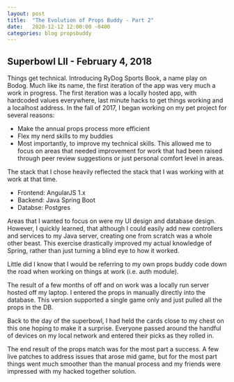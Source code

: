 ```yaml
---
layout: post
title:  "The Evolution of Props Buddy - Part 2"
date:   2020-12-12 12:00:00 -0400
categories: blog propsbuddy
---
```


## Superbowl LII - February 4, 2018
Things get technical. Introducing RyDog Sports Book, a name play on Bodog. Much like its name, the first iteration of the app was very much a work in progress. The first iteration was a locally hosted app, with hardcoded values everywhere, last minute hacks to get things working and a localhost address. In the fall of 2017, I began working on my pet project for several reasons:
- Make the annual props process more efficient
- Flex my nerd skills to my buddies
- Most importantly, to improve my technical skills. This allowed me to focus on areas that needed improvement for work that had been raised through peer review suggestions or just personal comfort level in areas.

The stack that I chose heavily reflected the stack that I was working with at work at that time.
- Frontend: AngularJS 1.x
- Backend: Java Spring Boot
- Databse: Postgres

Areas that I wanted to focus on were my UI design and database design. However, I quickly learned, that although I could easily add new controllers and services to my Java server, creating one from scratch was a whole other beast. This exercise drastically improved my actual knowledge of Spring, rather than just turning a blind eye to how it worked.

Little did I know that I would be referring to my own props buddy code down the road when working on things at work (i.e. auth module).

The result of a few months of off and on work was a locally run server hosted off my laptop. I entered the props in manually directly into the database. This version supported a single game only and just pulled all the props in the DB.

 
Back to the day of the superbowl, I had held the cards close to my chest on this one hoping to make it a surprise. Everyone passed around the handful of devices on my local network and entered their picks as they rolled in.

The end result of the props match was for the most part a success. A few live patches to address issues that arose mid game, but for the most part things went much smoother than the manual process and my friends were impressed with my hacked together solution.